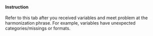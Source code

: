 #### Instruction

Refer to this tab after you received variables and meet problem at the harmonization phrase. For example, variables have unexpected categories/missings or formats.